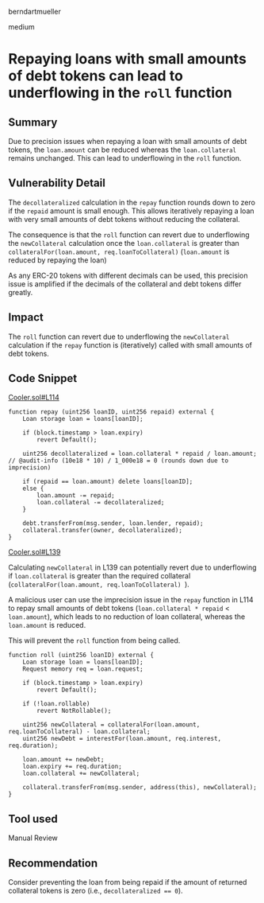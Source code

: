 berndartmueller

medium

# Repaying loans with small amounts of debt tokens can lead to underflowing in the `roll` function

## Summary

Due to precision issues when repaying a loan with small amounts of debt tokens, the `loan.amount` can be reduced whereas the `loan.collateral` remains unchanged. This can lead to underflowing in the `roll` function.

## Vulnerability Detail

The `decollateralized` calculation in the `repay` function rounds down to zero if the `repaid` amount is small enough. This allows iteratively repaying a loan with very small amounts of debt tokens without reducing the collateral.

The consequence is that the `roll` function can revert due to underflowing the `newCollateral` calculation once the `loan.collateral` is greater than `collateralFor(loan.amount, req.loanToCollateral)` (`loan.amount` is reduced by repaying the loan)

As any ERC-20 tokens with different decimals can be used, this precision issue is amplified if the decimals of the collateral and debt tokens differ greatly.

## Impact

The `roll` function can revert due to underflowing the `newCollateral` calculation if the `repay` function is (iteratively) called with small amounts of debt tokens.

## Code Snippet

[Cooler.sol#L114](https://github.com/sherlock-audit/2023-01-cooler/blob/main/src/Cooler.sol#L114)

```solidity
function repay (uint256 loanID, uint256 repaid) external {
    Loan storage loan = loans[loanID];

    if (block.timestamp > loan.expiry)
        revert Default();

    uint256 decollateralized = loan.collateral * repaid / loan.amount; // @audit-info (10e18 * 10) / 1_000e18 = 0 (rounds down due to imprecision)

    if (repaid == loan.amount) delete loans[loanID];
    else {
        loan.amount -= repaid;
        loan.collateral -= decollateralized;
    }

    debt.transferFrom(msg.sender, loan.lender, repaid);
    collateral.transfer(owner, decollateralized);
}
```

[Cooler.sol#L139](https://github.com/sherlock-audit/2023-01-cooler/blob/main/src/Cooler.sol#L139)

Calculating `newCollateral` in L139 can potentially revert due to underflowing if `loan.collateral` is greater than the required collateral (`collateralFor(loan.amount, req.loanToCollateral) `).

A malicious user can use the imprecision issue in the `repay` function in L114 to repay small amounts of debt tokens (`loan.collateral * repaid` < `loan.amount`), which leads to no reduction of loan collateral, whereas the `loan.amount` is reduced.

This will prevent the `roll` function from being called.

```solidity
function roll (uint256 loanID) external {
    Loan storage loan = loans[loanID];
    Request memory req = loan.request;

    if (block.timestamp > loan.expiry)
        revert Default();

    if (!loan.rollable)
        revert NotRollable();

    uint256 newCollateral = collateralFor(loan.amount, req.loanToCollateral) - loan.collateral;
    uint256 newDebt = interestFor(loan.amount, req.interest, req.duration);

    loan.amount += newDebt;
    loan.expiry += req.duration;
    loan.collateral += newCollateral;

    collateral.transferFrom(msg.sender, address(this), newCollateral);
}
```

## Tool used

Manual Review

## Recommendation

Consider preventing the loan from being repaid if the amount of returned collateral tokens is zero (i.e., `decollateralized == 0`).
